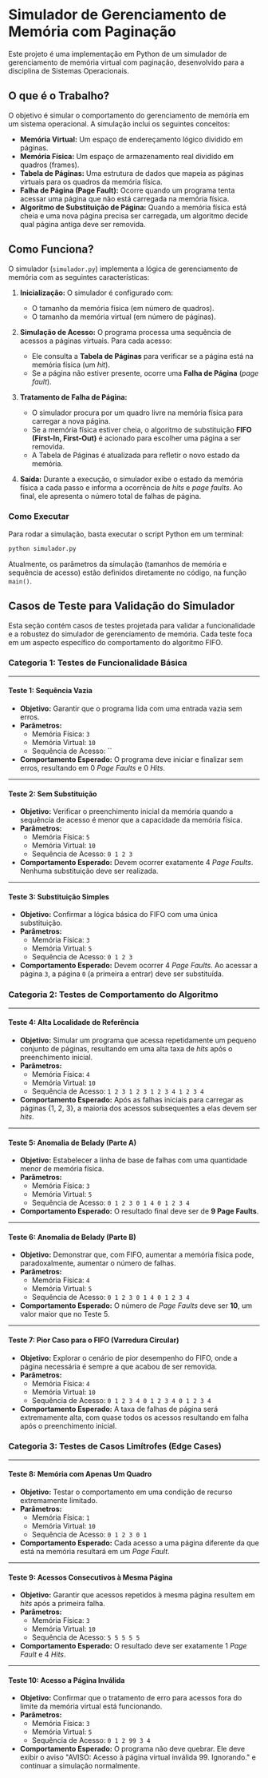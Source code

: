 # Simulador de Gerenciamento de Memória com Paginação

Este projeto é uma implementação em Python de um simulador de gerenciamento de memória virtual com paginação, desenvolvido para a disciplina de Sistemas Operacionais.

## O que é o Trabalho?

O objetivo é simular o comportamento do gerenciamento de memória em um sistema operacional. A simulação inclui os seguintes conceitos:

-   **Memória Virtual:** Um espaço de endereçamento lógico dividido em páginas.
-   **Memória Física:** Um espaço de armazenamento real dividido em quadros (frames).
-   **Tabela de Páginas:** Uma estrutura de dados que mapeia as páginas virtuais para os quadros da memória física.
-   **Falha de Página (Page Fault):** Ocorre quando um programa tenta acessar uma página que não está carregada na memória física.
-   **Algoritmo de Substituição de Página:** Quando a memória física está cheia e uma nova página precisa ser carregada, um algoritmo decide qual página antiga deve ser removida.

## Como Funciona?

O simulador (`simulador.py`) implementa a lógica de gerenciamento de memória com as seguintes características:

1.  **Inicialização:** O simulador é configurado com:
    -   O tamanho da memória física (em número de quadros).
    -   O tamanho da memória virtual (em número de páginas).

2.  **Simulação de Acesso:** O programa processa uma sequência de acessos a páginas virtuais. Para cada acesso:
    -   Ele consulta a **Tabela de Páginas** para verificar se a página está na memória física (um *hit*).
    -   Se a página não estiver presente, ocorre uma **Falha de Página** (*page fault*).

3.  **Tratamento de Falha de Página:**
    -   O simulador procura por um quadro livre na memória física para carregar a nova página.
    -   Se a memória física estiver cheia, o algoritmo de substituição **FIFO (First-In, First-Out)** é acionado para escolher uma página a ser removida.
    -   A Tabela de Páginas é atualizada para refletir o novo estado da memória.

4.  **Saída:** Durante a execução, o simulador exibe o estado da memória física a cada passo e informa a ocorrência de *hits* e *page faults*. Ao final, ele apresenta o número total de falhas de página.

### Como Executar

Para rodar a simulação, basta executar o script Python em um terminal:

```bash
python simulador.py
```

Atualmente, os parâmetros da simulação (tamanhos de memória e sequência de acesso) estão definidos diretamente no código, na função `main()`.


## Casos de Teste para Validação do Simulador

Esta seção contém casos de testes projetada para validar a funcionalidade e a robustez do simulador de gerenciamento de memória. Cada teste foca em um aspecto específico do comportamento do algoritmo FIFO.

### Categoria 1: Testes de Funcionalidade Básica

---

#### Teste 1: Sequência Vazia
* **Objetivo:** Garantir que o programa lida com uma entrada vazia sem erros.
* **Parâmetros:**
    * Memória Física: `3`
    * Memória Virtual: `10`
    * Sequência de Acesso: ``
* **Comportamento Esperado:** O programa deve iniciar e finalizar sem erros, resultando em 0 *Page Faults* e 0 *Hits*.

---

#### Teste 2: Sem Substituição
* **Objetivo:** Verificar o preenchimento inicial da memória quando a sequência de acesso é menor que a capacidade da memória física.
* **Parâmetros:**
    * Memória Física: `5`
    * Memória Virtual: `10`
    * Sequência de Acesso: `0 1 2 3`
* **Comportamento Esperado:** Devem ocorrer exatamente 4 *Page Faults*. Nenhuma substituição deve ser realizada.

---

#### Teste 3: Substituição Simples
* **Objetivo:** Confirmar a lógica básica do FIFO com uma única substituição.
* **Parâmetros:**
    * Memória Física: `3`
    * Memória Virtual: `5`
    * Sequência de Acesso: `0 1 2 3`
* **Comportamento Esperado:** Devem ocorrer 4 *Page Faults*. Ao acessar a página `3`, a página `0` (a primeira a entrar) deve ser substituída.

### Categoria 2: Testes de Comportamento do Algoritmo

---

#### Teste 4: Alta Localidade de Referência
* **Objetivo:** Simular um programa que acessa repetidamente um pequeno conjunto de páginas, resultando em uma alta taxa de *hits* após o preenchimento inicial.
* **Parâmetros:**
    * Memória Física: `4`
    * Memória Virtual: `10`
    * Sequência de Acesso: `1 2 3 1 2 3 1 2 3 4 1 2 3 4`
* **Comportamento Esperado:** Após as falhas iniciais para carregar as páginas {1, 2, 3}, a maioria dos acessos subsequentes a elas devem ser *hits*.

---

#### Teste 5: Anomalia de Belady (Parte A)
* **Objetivo:** Estabelecer a linha de base de falhas com uma quantidade menor de memória física.
* **Parâmetros:**
    * Memória Física: `3`
    * Memória Virtual: `5`
    * Sequência de Acesso: `0 1 2 3 0 1 4 0 1 2 3 4`
* **Comportamento Esperado:** O resultado final deve ser de **9 Page Faults**.

---

#### Teste 6: Anomalia de Belady (Parte B)
* **Objetivo:** Demonstrar que, com FIFO, aumentar a memória física pode, paradoxalmente, aumentar o número de falhas.
* **Parâmetros:**
    * Memória Física: `4`
    * Memória Virtual: `5`
    * Sequência de Acesso: `0 1 2 3 0 1 4 0 1 2 3 4`
* **Comportamento Esperado:** O número de *Page Faults* deve ser **10**, um valor maior que no Teste 5.

---

#### Teste 7: Pior Caso para o FIFO (Varredura Circular)
* **Objetivo:** Explorar o cenário de pior desempenho do FIFO, onde a página necessária é sempre a que acabou de ser removida.
* **Parâmetros:**
    * Memória Física: `4`
    * Memória Virtual: `10`
    * Sequência de Acesso: `0 1 2 3 4 0 1 2 3 4 0 1 2 3 4`
* **Comportamento Esperado:** A taxa de falhas de página será extremamente alta, com quase todos os acessos resultando em falha após o preenchimento inicial.

### Categoria 3: Testes de Casos Limítrofes (Edge Cases)

---

#### Teste 8: Memória com Apenas Um Quadro
* **Objetivo:** Testar o comportamento em uma condição de recurso extremamente limitado.
* **Parâmetros:**
    * Memória Física: `1`
    * Memória Virtual: `10`
    * Sequência de Acesso: `0 1 2 3 0 1`
* **Comportamento Esperado:** Cada acesso a uma página diferente da que está na memória resultará em um *Page Fault*.

---

#### Teste 9: Acessos Consecutivos à Mesma Página
* **Objetivo:** Garantir que acessos repetidos à mesma página resultem em *hits* após a primeira falha.
* **Parâmetros:**
    * Memória Física: `3`
    * Memória Virtual: `10`
    * Sequência de Acesso: `5 5 5 5 5`
* **Comportamento Esperado:** O resultado deve ser exatamente 1 *Page Fault* e 4 *Hits*.

---

#### Teste 10: Acesso a Página Inválida
* **Objetivo:** Confirmar que o tratamento de erro para acessos fora do limite da memória virtual está funcionando.
* **Parâmetros:**
    * Memória Física: `3`
    * Memória Virtual: `5`
    * Sequência de Acesso: `0 1 2 99 3 4`
* **Comportamento Esperado:** O programa não deve quebrar. Ele deve exibir o aviso "AVISO: Acesso à página virtual inválida 99. Ignorando." e continuar a simulação normalmente.